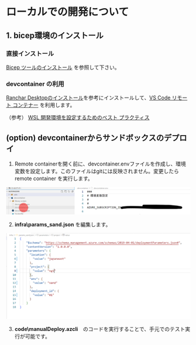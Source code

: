 # ローカルでの開発について

## 1. bicep環境のインストール

### 直接インストール

[Bicep ツールのインストール](https://docs.microsoft.com/ja-jp/azure/azure-resource-manager/bicep/install) を参照して下さい。

### devcontainer の利用

[Ranchar Desktopのインストール](https://qiita.com/moritalous/items/14d4099023981dcf4fd2#ranchar-desktop%E3%81%AE%E3%82%A4%E3%83%B3%E3%82%B9%E3%83%88%E3%83%BC%E3%83%AB)を参考にインストールして、[VS Code リモート コンテナー](https://docs.rancherdesktop.io/how-to-guides/vs-code-remote-containers/) を利用します。


（参考） [WSL 開発環境を設定するためのベスト プラクティス](https://docs.microsoft.com/ja-jp/windows/wsl/setup/environment) 


## (option) devcontainerからサンドボックスのデプロイ

1. Remote containerを開く前に、devcontainer.envファイルを作成し、環境変数を設定します。このファイルはgitには反映されません。変更したらremote container を実行します。

![](.image/2022-09-05-11-06-47.png)

2. **infra\params_sand.json** を編集します。

![](.image/2022-09-05-11-05-35.png)

3.  **code\manualDeploy.azcli**　のコードを実行することで、手元でのテスト実行が可能です。

